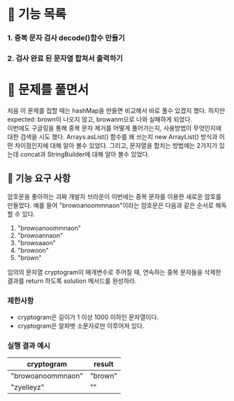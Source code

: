 #  🚀 기능 목록

### 1. 중복 문자 검사 decode()함수 만들기
### 2. 검사 완료 된 문자열 합쳐서 출력하기



#  🚀 문제를 풀면서

처음 이 문제를 접할 때는 hashMap을 만들면 비교해서 바로 풀수 있겠지 했다. 하지만 expected: brown이 나오지 않고, browanm으로 나와 실패하게 되었다.  
이번에도 구글링을 통해 중복 문자 제거를 어떻게 풀어가는지, 사용방법이 무엇인지에 대한 검색을 시도 했다.
 Arrays.asList() 함수를 왜 쓰는지 new ArrayList() 방식과 어떤 차이점인지에 대해 알아 볼수 있었다.
 그리고, 문자열을 합치는 방법에는 2가지가 있는데 concat과 StringBuilder에 대해 알아 볼수 있었다.


## 🚀 기능 요구 사항

암호문을 좋아하는 괴짜 개발자 브라운이 이번에는 중복 문자를 이용한 새로운 암호를 만들었다. 예를 들어 "browoanoommnaon"이라는 암호문은 다음과 같은 순서로 해독할 수 있다.

1. "browoanoommnaon"
2. "browoannaon"
3. "browoaaon"
4. "browoon"
5. "brown"

임의의 문자열 cryptogram이 매개변수로 주어질 때, 연속하는 중복 문자들을 삭제한 결과를 return 하도록 solution 메서드를 완성하라.

### 제한사항

- cryptogram은 길이가 1 이상 1000 이하인 문자열이다.
- cryptogram은 알파벳 소문자로만 이루어져 있다.

### 실행 결과 예시

| cryptogram | result |
| --- | --- |
| "browoanoommnaon" | "brown" |
| "zyelleyz" | "" |
